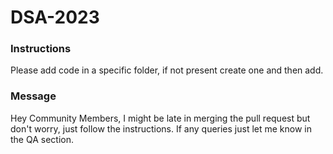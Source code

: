 # DSA-2023

### Instructions
Please add code in a specific folder, if not present create one and then add.

### Message
Hey Community Members, I might be late in merging the pull request but don't worry, just follow the instructions.
If any queries just let me know in the QA section.
